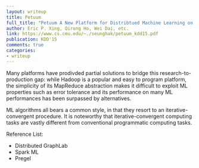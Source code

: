 ```yaml
---
layout: writeup
title: Petuum
full_title: "Petuum A New Platform for Distribtued Machine Learning on Big Data"
author: Eric P. Xing, Qirong Ho, Wei Dai, etc.
link: https://www.cs.cmu.edu/~./seunghak/petuum_kdd15.pdf
publication: KDD'15
comments: true
categories:
- writeup
---
```


Many platforms have prodivded partial solutions to bridge this research-to-production gap: while Hadoop is a popular and easy to program platform, the simplicity of its MapReduce abstraction makes it difficult to exploit ML properties such as error tolerance and its performance on many ML performances has been surpassed by alternatives.

ML algorithms all bears a common style, in that they resort to an iterative-convergent procedure. It is noteworthy that iterative-convergent computing tasks are vastly different from conventional programmatic computing tasks.

Reference List:
+ Distributed GraphLab
+ Spark ML
+ Pregel